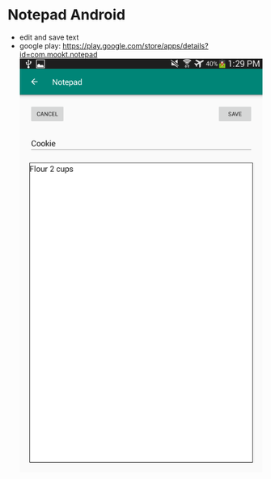 # Notepad Android
- edit and save text
- google play: https://play.google.com/store/apps/details?id=com.mookt.notepad
![screenshot](NotepadPics/Screenshot_2019-05-27-13-29-33.png)

